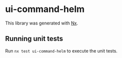 # ui-command-helm

This library was generated with [Nx](https://nx.dev).


## Running unit tests

Run `nx test ui-command-helm` to execute the unit tests.

